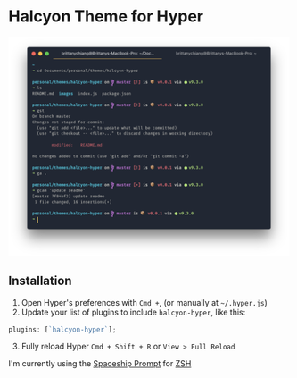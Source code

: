 # Halcyon Theme for Hyper

![](images/demo.png)

## Installation

1. Open Hyper's preferences with `Cmd +`, (or manually at `~/.hyper.js`)
2. Update your list of plugins to include `halcyon-hyper`, like this:

```js
plugins: [`halcyon-hyper`];
```

3. Fully reload Hyper `Cmd + Shift + R` or `View > Full Reload`

I'm currently using the [Spaceship Prompt](https://github.com/denysdovhan/spaceship-prompt) for [ZSH](http://zsh.org/)
